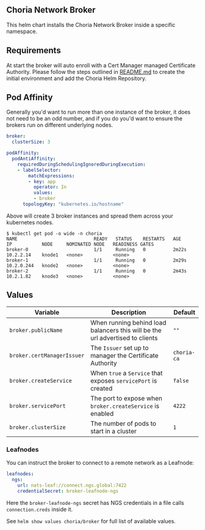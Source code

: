 ## Choria Network Broker

This helm chart installs the Choria Network Broker inside a specific namespace.

## Requirements

At start the broker will auto enroll with a Cert Manager managed Certificate Authority.
Please follow the steps outlined in [README.md](../README.md) to create the initial environment
and add the Choria Helm Repository.

## Pod Affinity

Generally you'd want to run more than one instance of the broker, it does not need to be an odd number,
and if you do you'd want to ensure the brokers run on different underlying nodes. 

```yaml
broker:
  clusterSize: 3

podAffinity:
  podAntiAffinity:
    requiredDuringSchedulingIgnoredDuringExecution:
    - labelSelector:
        matchExpressions:
        - key: app
          operator: In
          values:
          - broker
      topologyKey: "kubernetes.io/hostname"
```

Above will create 3 broker instances and spread them across your kubernetes nodes.

```nohighlight
$ kubectl get pod -o wide -n choria
NAME                            READY   STATUS    RESTARTS   AGE     IP           NODE     NOMINATED NODE   READINESS GATES
broker-0                        1/1     Running   0          2m22s   10.2.2.14    knode1   <none>           <none>
broker-1                        1/1     Running   0          2m29s   10.2.0.244   knode2   <none>           <none>
broker-2                        1/1     Running   0          2m43s   10.2.1.82    knode3   <none>           <none>
```

## Values

|Variable|Description|Default|
|--------|-----------|-------|
|`broker.publicName`|When running behind load balancers this will be the url advertised to clients|`""`|
|`broker.certManagerIssuer`|The `Issuer` set up to manager the Certificate Authority|`choria-ca`|
|`broker.createService`|When `true` a `Service` that exposes `servicePort` is created|`false`|
|`broker.servicePort`|The port to expose when `broker.createService` is enabled|`4222`|
|`broker.clusterSize`|The number of pods to start in a cluster|`1`| 

### Leafnodes

You can instruct the broker to connect to a remote network as a Leafnode:

```yaml
leafnodes:
  ngs:
    url: nats-leaf://connect.ngs.global:7422
    credentialSecret: broker-leafnode-ngs
```

Here the `broker-leafnode-ngs` secret has NGS credentials in a file calls `connection.creds` inside it.

See `helm show values choria/broker` for full list of available values.
